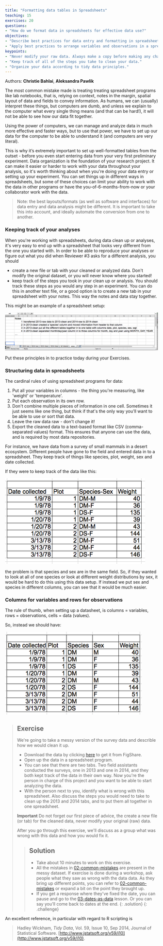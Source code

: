 ```yaml
---
title: "Formatting data tables in Spreadsheets"
teaching: 15
exercises: 20
questions:
- "How do we format data in spreadsheets for effective data use?"
objectives:
- "Describe best practices for data entry and formatting in spreadsheets."
- "Apply best practices to arrange variables and observations in a spreadsheet."
keypoints:
- "Never modify your raw data. Always make a copy before making any changes."  
- "Keep track of all of the steps you take to clean your data."  
- "Organize your data according to tidy data principles."  
---
```


Authors: **Christie Bahlai**, **Aleksandra Pawlik**<br>

The most common mistake made is treating treating spreadsheet programs like lab notebooks, that is, 
relying on context, notes in the margin,
spatial layout of data and fields to convey information. As humans, we
can (usually) interpret these things, but computers are dumb, and
unless we explain to the computer what every single thing means (and
that can be hard!), it will not be able to see how our data fit
together.

Using the power of computers, we can manage and analyze data in much more 
effective and faster ways, but to use that power, we have to set up
our data for the computer to be able to understand it (and computers are very 
literal).

This is why it’s extremely important to set up well-formatted
tables from the outset - before you even start entering data from
your very first preliminary experiment. Data organization is the
foundation of your research project. It can make it easier or harder
to work with your data throughout your analysis, so it's worth
thinking about when you're doing your data entry or setting up your
experiment. You can set things up in different ways in spreadsheets,
but some of these choices can limit your ability to work with the data in other programs or
have the you-of-6-months-from-now or your collaborator work with the
data.

> Note: the best layouts/formats (as well as software and
> interfaces) for data entry and data analysis might be
> different. It is important to take this into account, and ideally
> automate the conversion from one to another.

### Keeping track of your analyses

When you're working with spreadsheets, during data clean up or analyses, it's
very easy to end up with a spreadsheet that looks very different from the one
you started with. In order to be able to reproduce your analyses or figure out
what you did when Reviewer #3 asks for a different analysis, you should

- create a new file or tab with your cleaned or analyzed data. Don't modify
the original dataset, or you will never know where you started!
- keep track of the steps you took in your clean up or analysis. You should track 
these steps as you would any step in an experiment. You can
do this in another text file, or a good option is to create a new tab in your spreadsheet
with your notes. This way the notes and data stay together.

This might be an example of a spreadsheet setup:

![spreadsheet setup](../fig/spreadsheet-setup.png)

Put these principles in to practice today during your Exercises. 


### Structuring data in spreadsheets


The cardinal rules of using spreadsheet programs for data:

1. Put all your variables in columns - the thing you're measuring,
   like 'weight' or 'temperature'.
2. Put each observation in its own row.
3. Don't combine multiple pieces of information in one
   cell. Sometimes it just seems like one thing, but think if that's
   the only way you'll want to be able to use or sort that data.
4. Leave the raw data raw - don't change it!
5. Export the cleaned data to a text-based format like CSV (comma-separated values) format. This
   ensures that anyone can use the data, and is required by
   most data repositories.

For instance, we have data from a survey of small mammals in a desert
ecosystem. Different people have gone to the field and entered data in
to a spreadsheet. They keep track of things like species, plot,
weight, sex and date collected.

If they were to keep track of the data like this:

![multiple-info example](../fig/multiple-info.png)

the problem is that species and sex are in the same field. So, if they wanted to 
look at all of one species or look at different weight distributions by sex, 
it would be hard to do this using this data setup. If instead we put sex and species 
in different columns, you can see that it would be much easier. 

### Columns for variables and rows for observations

The rule of thumb, when setting up a datasheet, is columns =
variables, rows = observations, cells = data (values).

So, instead we should have:

![single-info example](../fig/single-info.png)

> ## Exercise
> 
> We're going to take a messy version of the survey data and describle how we would clean it up.
> 
> - Download the data by clicking [here](https://ndownloader.figshare.com/files/2252083) to get it from FigShare.
> - Open up the data in a spreadsheet program. 
> - You can see that there are two tabs. Two field assistants conducted the 
> surveys, one in 2013 and one in 2014, and they both kept track of the data in their own way. Now
> you're the person in charge of this project and you want to be able to 
> start analyzing the data.   
> - With the person next to you, identify what is wrong with this spreadsheet. Also discuss the steps you would need to take to clean up the 2013 and 2014 tabs, and to put them all together in one spreadsheet. 
> 
> **Important** Do not forget our first piece of advice, the
> create a new file (or tab) for the cleaned data, never
> modify your original (raw) data.
> 
> After you go through this exercise, we'll discuss as a group what was wrong
> with this data and how you would fix it. 
> 
> > ## Solution
> > - Take about 10 minutes to work on this exercise.
> > - All the mistakes in [02-common-mistakes](../02-common-mistakes) are present in the messy dataset. If
> > exercise is done during a workshop, ask people what they saw as wrong with
> > the data data. As they bring up different points, you can refer to [02-common-mistakes](../02-common-mistakes)
> > or expand a bit on the point they brought up.
> > - If you get a response where they've fixed the date, you can pause and go to the [03-dates-as-data](../03-dates-as-data) lesson. Or you can say you'll come back to dates at the end. 
> {: .solution}
{: .challenge}

An excellent reference, in particular with regard to R scripting is

> Hadley Wickham, *Tidy Data*, Vol. 59, Issue 10, Sep 2014, Journal of
> Statistical Software. [http://www.jstatsoft.org/v59/i10](http://www.jstatsoft.org/v59/i10).


